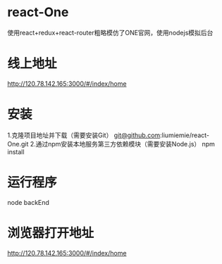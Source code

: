 # react-One
使用react+redux+react-router粗略模仿了ONE官网，使用nodejs模拟后台
# 线上地址
http://120.78.142.165:3000/#/index/home
# 安装
1.克隆项目地址并下载（需要安装Git）
git@github.com:liumiemie/react-One.git   2.通过npm安装本地服务第三方依赖模块（需要安装Node.js）   npm install
# 运行程序
node backEnd
# 浏览器打开地址
http://120.78.142.165:3000/#/index/home
